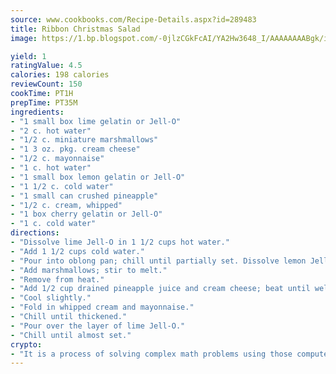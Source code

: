 ```yaml
---
source: www.cookbooks.com/Recipe-Details.aspx?id=289483
title: Ribbon Christmas Salad
image: https://1.bp.blogspot.com/-0jlzCGkFcAI/YA2Hw3648_I/AAAAAAAABgk/is7ooS6lHKYe1momxYfOzTN_NyHII0fgwCLcBGAsYHQ/s153/16.png

yield: 1
ratingValue: 4.5
calories: 198 calories
reviewCount: 150
cookTime: PT1H
prepTime: PT35M
ingredients:
- "1 small box lime gelatin or Jell-O"
- "2 c. hot water"
- "1/2 c. miniature marshmallows"
- "1 3 oz. pkg. cream cheese"
- "1/2 c. mayonnaise"
- "1 c. hot water"
- "1 small box lemon gelatin or Jell-O"
- "1 1/2 c. cold water"
- "1 small can crushed pineapple"
- "1/2 c. cream, whipped"
- "1 box cherry gelatin or Jell-O"
- "1 c. cold water"
directions:
- "Dissolve lime Jell-O in 1 1/2 cups hot water."
- "Add 1 1/2 cups cold water."
- "Pour into oblong pan; chill until partially set. Dissolve lemon Jell-O in 1/2 cup hot water in the top of a double boiler."
- "Add marshmallows; stir to melt."
- "Remove from heat."
- "Add 1/2 cup drained pineapple juice and cream cheese; beat until well blended and stir in pineapple."
- "Cool slightly."
- "Fold in whipped cream and mayonnaise."
- "Chill until thickened."
- "Pour over the layer of lime Jell-O."
- "Chill until almost set."
crypto:
- "It is a process of solving complex math problems using those computers which run bitcoin software."
---
```

